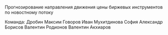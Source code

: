 Прогнозирование направления движения цены биржевых инструментов по новостному потоку

Команда:
Дробин Максим
Говоров Иван
Мухитдинова София
Александр Борисов
Валентин Родионов
Валентин Акхиаров
